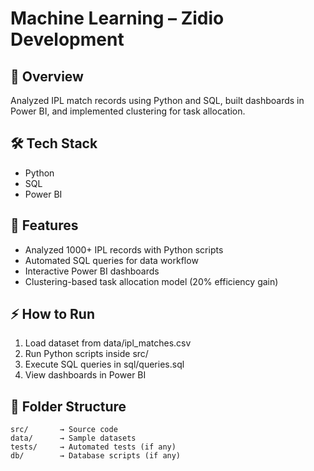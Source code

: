 # Machine Learning – Zidio Development

## 📖 Overview
Analyzed IPL match records using Python and SQL, built dashboards in Power BI, and implemented clustering for task allocation.

## 🛠️ Tech Stack
- Python
- SQL
- Power BI

## 🚀 Features
- Analyzed 1000+ IPL records with Python scripts
- Automated SQL queries for data workflow
- Interactive Power BI dashboards
- Clustering-based task allocation model (20% efficiency gain)

## ⚡ How to Run
1. Load dataset from data/ipl_matches.csv
1. Run Python scripts inside src/
1. Execute SQL queries in sql/queries.sql
1. View dashboards in Power BI

## 📂 Folder Structure
```
src/       → Source code  
data/      → Sample datasets  
tests/     → Automated tests (if any)  
db/        → Database scripts (if any)  
```
